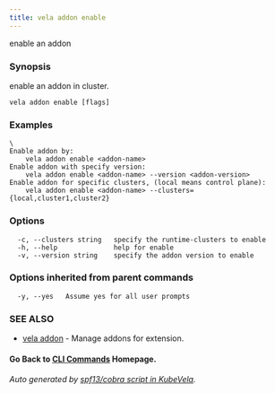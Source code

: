 ```yaml
---
title: vela addon enable
---
```


enable an addon

### Synopsis

enable an addon in cluster.

```
vela addon enable [flags]
```

### Examples

```
\
Enable addon by:
	vela addon enable <addon-name>
Enable addon with specify version:
	vela addon enable <addon-name> --version <addon-version>
Enable addon for specific clusters, (local means control plane):
	vela addon enable <addon-name> --clusters={local,cluster1,cluster2}

```

### Options

```
  -c, --clusters string   specify the runtime-clusters to enable
  -h, --help              help for enable
  -v, --version string    specify the addon version to enable
```

### Options inherited from parent commands

```
  -y, --yes   Assume yes for all user prompts
```

### SEE ALSO

* [vela addon](vela_addon)	 - Manage addons for extension.

#### Go Back to [CLI Commands](vela) Homepage.


###### Auto generated by [spf13/cobra script in KubeVela](https://github.com/kubevela/kubevela/tree/master/hack/docgen).
